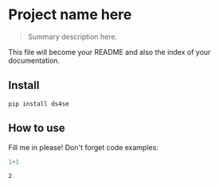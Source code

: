 # Project name here
> Summary description here.


This file will become your README and also the index of your documentation.

## Install

`pip install ds4se`

## How to use

Fill me in please! Don't forget code examples:

```python
1+1
```




    2


